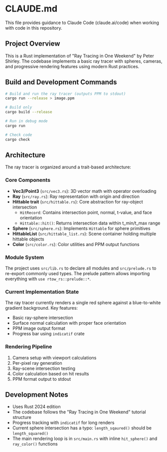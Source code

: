 # CLAUDE.md

This file provides guidance to Claude Code (claude.ai/code) when working with code in this repository.

## Project Overview

This is a Rust implementation of "Ray Tracing in One Weekend" by Peter Shirley. The codebase implements a basic ray tracer with spheres, cameras, and progressive rendering features using modern Rust practices.

## Build and Development Commands

```bash
# Build and run the ray tracer (outputs PPM to stdout)
cargo run --release > image.ppm

# Build only
cargo build --release

# Run in debug mode
cargo run

# Check code
cargo check
```

## Architecture

The ray tracer is organized around a trait-based architecture:

### Core Components

- **Vec3/Point3** (`src/vec3.rs`): 3D vector math with operator overloading
- **Ray** (`src/ray.rs`): Ray representation with origin and direction
- **Hittable trait** (`src/hittable.rs`): Core abstraction for ray-object intersection
  - `HitRecord`: Contains intersection point, normal, t-value, and face orientation
  - `Hittable::hit()`: Returns intersection data within t_min/t_max range
- **Sphere** (`src/sphere.rs`): Implements `Hittable` for sphere primitives
- **HittableList** (`src/hittable_list.rs`): Scene container holding multiple hittable objects
- **Color** (`src/color.rs`): Color utilities and PPM output functions

### Module System

The project uses `src/lib.rs` to declare all modules and `src/prelude.rs` to re-export commonly used types. The prelude pattern allows importing everything with `use rtow_rs::prelude::*`.

### Current Implementation State

The ray tracer currently renders a single red sphere against a blue-to-white gradient background. Key features:
- Basic ray-sphere intersection
- Surface normal calculation with proper face orientation
- PPM image output format
- Progress bar using `indicatif` crate

### Rendering Pipeline

1. Camera setup with viewport calculations
2. Per-pixel ray generation
3. Ray-scene intersection testing
4. Color calculation based on hit results
5. PPM format output to stdout

## Development Notes

- Uses Rust 2024 edition
- The codebase follows the "Ray Tracing in One Weekend" tutorial structure
- Progress tracking with `indicatif` for long renders
- Current sphere intersection has a typo: `length_sqaured()` should be `length_squared()`
- The main rendering loop is in `src/main.rs` with inline `hit_sphere()` and `ray_color()` functions